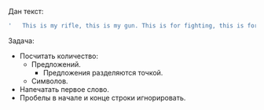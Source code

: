 Дан текст:

```javascript
'   This is my rifle, this is my gun. This is for fighting, this is for fun.   '
```

Задача:

* Посчитать количество:
  * Предложений.
    * Предложения разделяются точкой.
  * Символов.
* Напечатать первое слово.
* Пробелы в начале и конце строки игнорировать.
